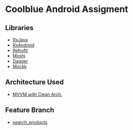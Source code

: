 # Coolblue Android Assigment


<h2>Libraries</h2>

- [RxJava](https://github.com/ReactiveX/RxJava)
- [RxAndroid](https://github.com/ReactiveX/RxAndroid)
- [Retrofit](https://github.com/square/retrofit)
- [Moshi](https://github.com/square/moshi)
- [Dagger](https://developer.android.com/training/dependency-injection/dagger-android)
- [Mockk](https://mockk.io/)

<h2>Architecture Used</h2>

- [MVVM with Clean Arch.](https://developer.android.com/topic/libraries/architecture/viewmodel?gclid=Cj0KCQjwwuD7BRDBARIsAK_5YhXmgxuAX06ItxTuvmX-rwsYgtnIOnB1UrrktXmcVkCom0_TsxLk9JAaAoomEALw_wcB&gclsrc=aw.ds)


<h2>Feature Branch</h2>

- [search_products](https://github.com/OmarBeshary/Coolblue-Android-Assignment/tree/search_products)

